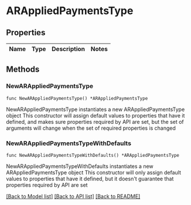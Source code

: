 # ARAppliedPaymentsType

## Properties

Name | Type | Description | Notes
------------ | ------------- | ------------- | -------------

## Methods

### NewARAppliedPaymentsType

`func NewARAppliedPaymentsType() *ARAppliedPaymentsType`

NewARAppliedPaymentsType instantiates a new ARAppliedPaymentsType object
This constructor will assign default values to properties that have it defined,
and makes sure properties required by API are set, but the set of arguments
will change when the set of required properties is changed

### NewARAppliedPaymentsTypeWithDefaults

`func NewARAppliedPaymentsTypeWithDefaults() *ARAppliedPaymentsType`

NewARAppliedPaymentsTypeWithDefaults instantiates a new ARAppliedPaymentsType object
This constructor will only assign default values to properties that have it defined,
but it doesn't guarantee that properties required by API are set


[[Back to Model list]](../README.md#documentation-for-models) [[Back to API list]](../README.md#documentation-for-api-endpoints) [[Back to README]](../README.md)


